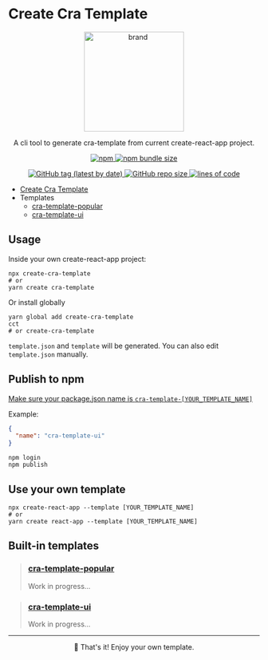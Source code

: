 # Create Cra Template

<p align="center">
  <img width="200" src="https://i.postimg.cc/RFkYXs3B/Dayflow-Black-Cat.png" alt="brand">
</p>

<p align="center">
A cli tool to generate cra-template from current create-react-app project.
</p>

<p align="center">
  <a href="https://www.npmjs.com/package/create-cra-template">
    <img alt="npm" src="https://img.shields.io/npm/v/create-cra-template?color=slateblue&label=create-cra-template&logo=npm&style=for-the-badge">
    <img alt="npm bundle size" src="https://img.shields.io/bundlephobia/minzip/create-cra-template?color=palegreen&style=for-the-badge">
  </a>
</p>
<p align="center">
  <a href="https://github.com/iamyoki/create-cra-template">
    <img alt="GitHub tag (latest by date)" src="https://img.shields.io/github/v/tag/iamyoki/create-cra-template?color=royalblue&label=github&logo=github&style=for-the-badge">
    <img alt="GitHub repo size" src="https://img.shields.io/github/repo-size/iamyoki/create-cra-template?color=violet&style=for-the-badge">
    <img alt="lines of code" src="https://img.shields.io/tokei/lines/github/iamyoki/create-cra-template?color=gold&style=for-the-badge">
  </a>
</p>

- [Create Cra Template](./packages/create-cra-template)
- Templates
  - [cra-template-popular](./packages/templates/cra-template-popular)
  - [cra-template-ui](./packages/templates/cra-template-ui)

## Usage

Inside your own create-react-app project:

```shell
npx create-cra-template
# or
yarn create cra-template
```

Or install globally

```shell
yarn global add create-cra-template
cct
# or create-cra-template
```

`template.json` and `template` will be generated. You can also edit `template.json` manually.

## Publish to npm

[Make sure your package.json name is `cra-template-[YOUR_TEMPLATE_NAME]`](https://create-react-app.dev/docs/custom-templates#building-a-template)

Example:

```json
{
  "name": "cra-template-ui"
}
```

```shell
npm login
npm publish
```

## Use your own template

```shell
npx create-react-app --template [YOUR_TEMPLATE_NAME]
# or
yarn create react-app --template [YOUR_TEMPLATE_NAME]
```

## Built-in templates

> ### [cra-template-popular](./packages/templates/cra-template-popular)
> Work in progress...

> ### [cra-template-ui](./packages/templates/cra-template-ui)
> Work in progress...

---

<p align="center">🎉 That's it! Enjoy your own template.</p>
